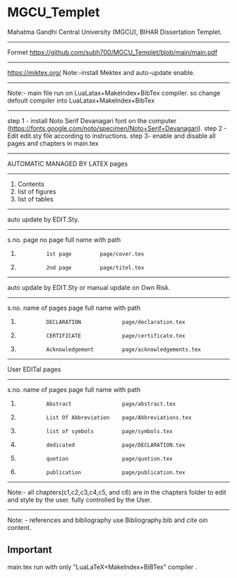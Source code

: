 # MGCU_Templet
Mahatma Gandhi Central University (MGCU), BIHAR Dissertation Templet.

______________________________________________________________________________________________________________



Formet https://github.com/subh700/MGCU_Templet/blob/main/main.pdf

_______________________________________________________________________________________________________________________

https://miktex.org/
Note:-install Mektex and auto-update enable.
____________________________________________________________________________________________________________________
Note:- main file run on LuaLatax+MakeIndex+BibTex compiler. so change defoult compiler into LuaLatax+MakeIndex+BibTex

______________________________________________________________________________________________________________________
step 1 - install Noto Serif Devanagari font on the computer (https://fonts.google.com/noto/specimen/Noto+Serif+Devanagari).
step 2 - Edit edit.sty file according to instructions.
step 3- enable and disable all pages and chapters in main.tex


___________________________________________________
AUTOMATIC MANAGED BY LATEX pages
_____________________________________________________
1. Contents
2. list of figures
3. list of tables

_____________________________________________________
auto update by EDIT.Sty.
_____________________________________________________
s.no.           page no          page full name with path
1.              1st page         page/cover.tex
2.              2nd page         page/titel.tex


_____________________________________________________
auto update by EDIT.Sty or manual update on Own Risk.
_____________________________________________________
s.no.           name of pages           page full name with path
1.              DECLARATION             page/declaration.tex
2.              CERTIFICATE             page/certificate.tex
3.              Acknowledgement         page/acknowledgements.tex


___________________________________________________________
User EDITal pages
___________________________________________________________
s.no.           name of pages           page full name with path
1.              Abstract                page/abstract.tex
2.              List Of Abbreviation    page/Abbreviations.tex
3.              list of symbols         page/symbols.tex
4.              dedicated               page/DECLARATION.tex
5.              quotion                 page/quotion.tex
6.              publication             page/publication.tex


__________________________________________________________________________________________________________________
Note:- all chapters(c1,c2,c3,c4,c5, and c6) are in the chapters folder to edit and style by the user. fully  controlled by the User.
_________________________________________________________________________________________________________________
Note: - references and bibliography use Bibliography.bib and cite oin content.


## Important
main.tex run with only "LuaLaTeX+MakeIndex+BiBTex" compiler .
